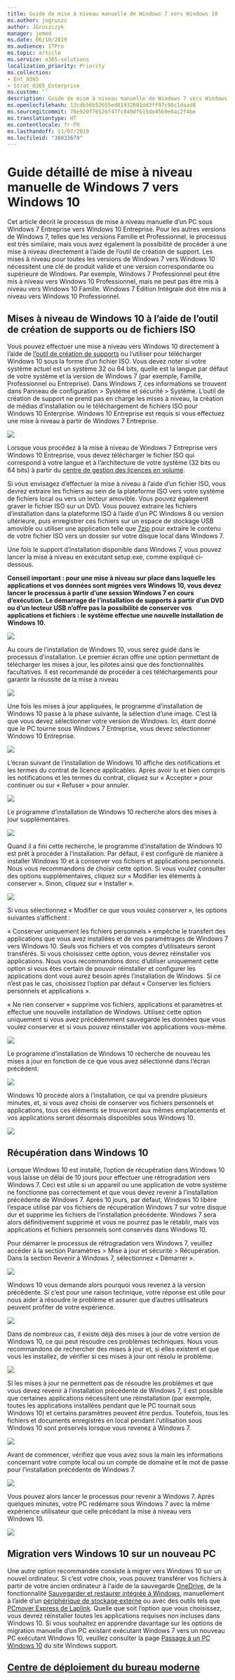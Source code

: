```yaml
---
title: Guide de mise à niveau manuelle de Windows 7 vers Windows 10
ms.author: jogruszc
author: JGruszczyk
manager: jemed
ms.date: 06/10/2019
ms.audience: ITPro
ms.topic: article
ms.service: o365-solutions
localization_priority: Priority
ms.collection:
- Ent_O365
- Strat_O365_Enterprise
ms.custom: ''
description: Guide de mise à niveau manuelle de Windows 7 vers Windows 10.
ms.openlocfilehash: 13cdb56b52655ed81932601dd3ff97c90c1daad8
ms.sourcegitcommit: 70e920f76526f47fc849df615de4569e0ac2f4be
ms.translationtype: HT
ms.contentlocale: fr-FR
ms.lasthandoff: 11/07/2019
ms.locfileid: "38033679"
---
```

# <a name="windows-7-to-windows-10-manual-upgrade-step-by-step-guide"></a>Guide détaillé de mise à niveau manuelle de Windows 7 vers Windows 10

Cet article décrit le processus de mise à niveau manuelle d’un PC sous Windows 7 Entreprise vers Windows 10 Entreprise. Pour les autres versions de Windows 7, telles que les versions Famille et Professionnel, le processus est très similaire, mais vous avez également la possibilité de procéder à une mise à niveau directement à l’aide de l’outil de création de support. Les mises à niveau pour toutes les versions de Windows 7 vers Windows 10 nécessitent une clé de produit valide et une version correspondante ou supérieure de Windows. Par exemple, Windows 7 Professionnel peut être mis à niveau vers Windows 10 Professionnel, mais ne peut pas être mis à niveau vers Windows 10 Famille. Windows 7 Édition Intégrale doit être mis à niveau vers Windows 10 Professionnel.

## <a name="windows-10-upgrades-using-the-media-creation-tool-or-iso-files"></a>Mises à niveau de Windows 10 à l’aide de l’outil de création de supports ou de fichiers ISO

Vous pouvez effectuer une mise à niveau vers Windows 10 directement à l’aide de [l’outil de création de supports](https://www.microsoft.com/software-download/windows10ISO) ou l’utiliser pour télécharger Windows 10 sous la forme d’un fichier ISO. Vous devez noter si votre système actuel est un système 32 ou 64 bits, quelle est la langue par défaut de votre système et la version de Windows 7 (par exemple, Famille, Professionnel ou Entreprise). Dans Windows 7, ces informations se trouvent dans Panneau de configuration \> Système et sécurité \> Système. L’outil de création de support ne prend pas en charge les mises à niveau, la création de médias d’installation ou le téléchargement de fichiers ISO pour Windows 10 Enterprise. Windows 10 Entreprise est requis si vous effectuez une mise à niveau à partir de Windows 7 Entreprise.

![](media/windows-7-to-windows-10-upgrade-manual-media/windows-7-to-windows-10-upgrade-manual-media-1.png)

Lorsque vous procédez à la mise à niveau de Windows 7 Entreprise vers Windows 10 Entreprise, vous devez télécharger le fichier ISO qui correspond à votre langue et à l’architecture de votre système (32 bits ou 64 bits) à partir du [centre de gestion des licences en volume](https://www.microsoft.com/licensing/servicecenter/default.aspx).

Si vous envisagez d’effectuer la mise à niveau à l’aide d’un fichier ISO, vous devrez extraire les fichiers au sein de la plateforme ISO vers votre système de fichiers local ou vers un lecteur amovible. Vous pouvez également graver le fichier ISO sur un DVD. Vous pouvez extraire les fichiers d’installation dans la plateforme ISO à l’aide d’un PC Windows 8 ou version ultérieure, puis enregistrer ces fichiers sur un espace de stockage USB amovible ou utiliser une application telle que [7zip](https://www.7-zip.org/) pour extraire le contenu de votre fichier ISO vers un dossier sur votre disque local dans Windows 7.

Une fois le support d’installation disponible dans Windows 7, vous pouvez lancer la mise à niveau en exécutant setup.exe, comme expliqué ci-dessous.

**Conseil important : pour une mise à niveau sur place dans laquelle les applications et vos données sont migrées vers Windows 10, vous devez lancer le processus à partir d’une session Windows 7 en cours d’exécution. Le démarrage de l’installation de supports à partir d’un DVD ou d’un lecteur USB n’offre pas la possibilité de conserver vos applications et fichiers : le système effectue une nouvelle installation de Windows 10.**

![](media/windows-7-to-windows-10-upgrade-manual-media/windows-7-to-windows-10-upgrade-manual-media-2.png)

Au cours de l’installation de Windows 10, vous serez guidé dans le processus d’installation. Le premier écran offre une option permettant de télécharger les mises à jour, les pilotes ainsi que des fonctionnalités facultatives. Il est recommandé de procéder à ces téléchargements pour garantir la réussite de la mise à niveau

![](media/windows-7-to-windows-10-upgrade-manual-media/windows-7-to-windows-10-upgrade-manual-media-3.png)

Une fois les mises à jour appliquées, le programme d’installation de Windows 10 passe à la phase suivante, la sélection d’une image. C’est là que vous devez sélectionner votre version de Windows. Ici, étant donné que le PC tourne sous Windows 7 Entreprise, vous devez sélectionner Windows 10 Entreprise.

![](media/windows-7-to-windows-10-upgrade-manual-media/windows-7-to-windows-10-upgrade-manual-media-4.png)

L’écran suivant de l’installation de Windows 10 affiche des notifications et les termes du contrat de licence applicables. Après avoir lu et bien compris les notifications et les termes du contrat, cliquez sur « Accepter » pour continuer ou sur « Refuser » pour annuler.

![](media/windows-7-to-windows-10-upgrade-manual-media/windows-7-to-windows-10-upgrade-manual-media-5.png)

Le programme d’installation de Windows 10 recherche alors des mises à jour supplémentaires.

![](media/windows-7-to-windows-10-upgrade-manual-media/windows-7-to-windows-10-upgrade-manual-media-6.png)

Quand il a fini cette recherche, le programme d’installation de Windows 10 est prêt à procéder à l’installation. Par défaut, il est configuré de manière à installer Windows 10 et à conserver vos fichiers et applications personnels. Nous vous recommandons de choisir cette option. Si vous voulez consulter des options supplémentaires, cliquez sur « Modifier les éléments à conserver ». Sinon, cliquez sur « Installer ».

![](media/windows-7-to-windows-10-upgrade-manual-media/windows-7-to-windows-10-upgrade-manual-media-7.png)

Si vous sélectionnez « Modifier ce que vous voulez conserver », les options suivantes s’affichent :

« Conserver uniquement les fichiers personnels » empêche le transfert des applications que vous avez installées et de vos paramétrages de Windows 7 vers Windows 10. Seuls vos fichiers et vos comptes d’utilisateurs seront transférés. Si vous choisissez cette option, vous devrez réinstaller vos applications. Nous vous recommandons donc d’utiliser uniquement cette option si vous êtes certain de pouvoir réinstaller et configurer les applications dont vous aurez besoin après l’installation de Windows. Si ce n’est pas le cas, choisissez l’option par défaut « Conserver les fichiers personnels et applications ».

« Ne rien conserver » supprime vos fichiers, applications et paramètres et effectue une nouvelle installation de Windows. Utilisez cette option uniquement si vous avez précédemment sauvegardé les données que vous voulez conserver et si vous pouvez réinstaller vos applications vous-même.

![](media/windows-7-to-windows-10-upgrade-manual-media/windows-7-to-windows-10-upgrade-manual-media-8.png)

Le programme d’installation de Windows 10 recherche de nouveau les mises à jour en fonction de ce que vous avez sélectionné dans l’écran précédent.

![](media/windows-7-to-windows-10-upgrade-manual-media/windows-7-to-windows-10-upgrade-manual-media-9.png)

Windows 10 procède alors à l’installation, ce qui va prendre plusieurs minutes, et, si vous avez choisi de conserver vos fichiers personnels et applications, tous ces éléments se trouveront aux mêmes emplacements et vos applications seront désormais disponibles sous Windows 10.

![](media/windows-7-to-windows-10-upgrade-manual-media/windows-7-to-windows-10-upgrade-manual-media-10.png)

## 

## <a name="recovery-in-windows-10"></a>Récupération dans Windows 10

Lorsque Windows 10 est installé, l’option de récupération dans Windows 10 vous laisse un délai de 10 jours pour effectuer une rétrogradation vers Windows 7. Ceci est utile si un appareil ou une application de votre système ne fonctionne pas correctement et que vous devez revenir à l’installation précédente de Windows 7. Après 10 jours, par défaut, Windows 10 libère l’espace utilisé par vos fichiers de récupération Windows 7 sur votre disque dur et supprime les fichiers de l’installation précédente. Windows 7 sera alors définitivement supprimé et vous ne pourrez pas le rétablir, mais vos applications et fichiers personnels sont conservés dans Windows 10.

Pour démarrer le processus de rétrogradation vers Windows 7, veuillez accéder à la section Paramètres \> Mise à jour et sécurité \> Récupération. Dans la section Revenir à Windows 7, sélectionnez « Démarrer ».

![](media/windows-7-to-windows-10-upgrade-manual-media/windows-7-to-windows-10-upgrade-manual-media-11.png)

Windows 10 vous demande alors pourquoi vous revenez à la version précédente. Si c’est pour une raison technique, votre réponse est utile pour nous aider à résoudre le problème et assurer que d’autres utilisateurs peuvent profiter de votre expérience.

![](media/windows-7-to-windows-10-upgrade-manual-media/windows-7-to-windows-10-upgrade-manual-media-12.png)

Dans de nombreux cas, il existe déjà des mises à jour de votre version de Windows 10, ce qui peut résoudre ces problèmes techniques. Nous vous recommandons de rechercher des mises à jour et, si elles existent et que vous les installez, de vérifier si ces mises à jour ont résolu le problème.

![](media/windows-7-to-windows-10-upgrade-manual-media/windows-7-to-windows-10-upgrade-manual-media-13.png)

Si les mises à jour ne permettent pas de résoudre les problèmes et que vous devez revenir à l’installation précédente de Windows 7, il est possible que certaines applications nécessitent une réinstallation (par exemple, toutes les applications installées pendant que le PC tournait sous Windows 10) et certains paramètres peuvent être perdus. Toutefois, tous les fichiers et documents enregistrés en local pendant l’utilisation sous Windows 10 sont préservés lorsque vous revenez à Windows 7. 

![](media/windows-7-to-windows-10-upgrade-manual-media/windows-7-to-windows-10-upgrade-manual-media-14.png)

Avant de commencer, vérifiez que vous avez sous la main les informations concernant votre compte local ou un compte de domaine et le mot de passe pour l’installation précédente de Windows 7.

![](media/windows-7-to-windows-10-upgrade-manual-media/windows-7-to-windows-10-upgrade-manual-media-15.png)

Vous pouvez alors lancer le processus pour revenir à Windows 7. Après quelques minutes, votre PC redémarre sous Windows 7 avec la même expérience utilisateur que celle précédant la mise à niveau vers Windows 10.

![](media/windows-7-to-windows-10-upgrade-manual-media/windows-7-to-windows-10-upgrade-manual-media-16.png)

## <a name="moving-to-windows-10-on-a-new-pc"></a>Migration vers Windows 10 sur un nouveau PC

Une autre option recommandée consiste à migrer vers Windows 10 sur un nouvel ordinateur. Si c’est votre choix, vous pouvez transférer vos fichiers à partir de votre ancien ordinateur à l'aide de la sauvegarde [OneDrive](https://support.office.com/article/b5e918be-0fd4-4095-98da-bceed57f8e0c?ocid=MoveToWindows10), de la fonctionnalité [Sauvegarder et restaurer intégrée à Windows](https://support.microsoft.com/help/4469209?ocid=MoveToWindows10), manuellement à l’aide d’un [périphérique de stockage externe](https://support.microsoft.com/help/4465814/windows-7-move-files-off-pc-with-an-external-storage-device?ocid=MoveToWindows10) ou avec des outils tels que [PCmover Express de Laplink](https://www.microsoft.com/windows/transfer-your-data). Quelle que soit l’option que vous choisissez, vous devrez réinstaller toutes les applications requises non incluses dans Windows 10. Si vous souhaitez en apprendre davantage sur les options de migration manuelle d’un PC existant exécutant Windows 7 vers un nouveau PC exécutant Windows 10, veuillez consulter la page [Passage à un PC Windows 10](https://support.microsoft.com/help/4229823?ocid=MoveToWindows10) du site Windows support.

## <a name="desktop-deployment-centerhttpsakamshowtoshift"></a>[Centre de déploiement du bureau moderne](https://aka.ms/howtoshift)